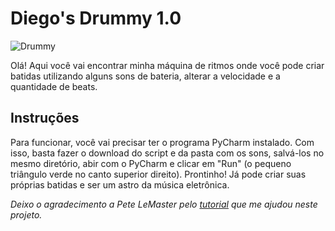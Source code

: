 # Diego's Drummy 1.0

![Drummy](https://github.com/diego-analytics/drum_machine/issues/1#issue-1463900762)

Olá! Aqui você vai encontrar minha máquina de ritmos onde você pode criar batidas utilizando alguns sons de bateria, alterar a velocidade e a quantidade de beats.

## Instruções

Para funcionar, você vai precisar ter o programa PyCharm instalado. Com isso, basta fazer o download do script e da pasta com os sons, salvá-los no mesmo diretório, abir com o PyCharm e clicar em "Run" (o pequeno triângulo verde no canto superior direito). Prontinho! Já pode criar suas próprias batidas e ser um astro da música eletrônica.

*Deixo o agradecimento a Pete LeMaster pelo [tutorial](https://www.freecodecamp.org/news/create-a-drum-machine-with-python-and-pygame/) que me ajudou neste projeto.*
